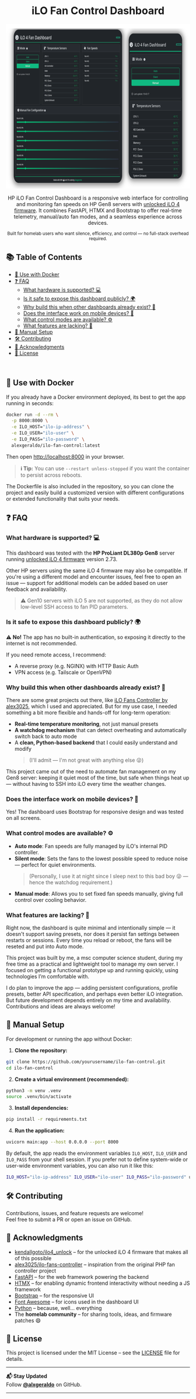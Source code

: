 <div align="center">
  <h1 align="center">iLO Fan Control Dashboard</h1>
  <img src="docs/preview.png" height="450">

  <p align="center">
    HP iLO Fan Control Dashboard is a responsive web interface for controlling and monitoring fan speeds on HP Gen8 servers with <a href="https://github.com/kendallgoto/ilo4_unlock">unlocked iLO 4 firmware</a>. It combines FastAPI, HTMX and Bootstrap to offer real-time telemetry, manual/auto fan modes, and a seamless experience across devices.
  </p>
  <small><p align="center">Built for homelab users who want silence, efficiency, and control — no full-stack overhead required.</p></small>

</div>

## 📚 Table of Contents

- [🐳 Use with Docker](#-use-with-docker)
- [❓ FAQ](#-faq)
  - [What hardware is supported? 💻](#what-hardware-is-supported-)
  - [Is it safe to expose this dashboard publicly? 🌍](#is-it-safe-to-expose-this-dashboard-publicly-)
  - [Why build this when other dashboards already exist? 🧐](#why-build-this-when-other-dashboards-already-exist-)
  - [Does the interface work on mobile devices? 📱](#does-the-interface-work-on-mobile-devices-)
  - [What control modes are available? ⚙️](#what-control-modes-are-available-)
  - [What features are lacking? 🧩](#what-features-are-lacking-)
- [🧰 Manual Setup](#-manual-setup)
- [🛠️ Contributing](#-contributing)
- [🙏 Acknowledgments](#-acknowledgments)
- [📄 License](#-license)

<br/>


## 🐳 Use with Docker

If you already have a Docker environment deployed, its best to get the app running in seconds:

```bash
docker run -d --rm \
  -p 8000:8000 \
  -e ILO_HOST="ilo-ip-address" \
  -e ILO_USER="ilo-user" \
  -e ILO_PASS="ilo-password" \
  alexgeraldo/ilo-fan-control:latest
```

Then open [http://localhost:8000](http://localhost:8000) in your browser.

> **ℹ Tip:** You can use `--restart unless-stopped` if you want the container to persist across reboots.

The Dockerfile is also included in the repository, so you can clone the project and easily build a customized version with different configurations or extended functionality that suits your needs.


## ❓ FAQ

### What hardware is supported? 💻

This dashboard was tested with the **HP ProLiant DL380p Gen8** server running [unlocked iLO 4 firmware](https://github.com/kendallgoto/ilo4_unlock) version 2.73.

Other HP servers using the same iLO 4 firmware may also be compatible. If you're using a different model and encounter issues, feel free to open an issue — support for additional models can be added based on user feedback and availability.

> ⚠️ Gen10 servers with iLO 5 are not supported, as they do not allow low-level SSH access to fan PID parameters.

### Is it safe to expose this dashboard publicly? 🌍

⚠️ **No!** The app has no built-in authentication, so exposing it directly to the internet is not recommended.

If you need remote access, I recommend:

- A reverse proxy (e.g. NGINX) with HTTP Basic Auth
- VPN access (e.g. Tailscale or OpenVPN)

### Why build this when other dashboards already exist? 🧐

There are some great projects out there, like [iLO Fans Controller by alex3025](https://github.com/alex3025/ilo-fans-controller/), which I used and appreciated. But for my use case, I needed something a bit more flexible and hands-off for long-term operation:

- **Real-time temperature monitoring**, not just manual presets  
- **A watchdog mechanism** that can detect overheating and automatically switch back to auto mode  
- A **clean, Python-based backend** that I could easily understand and modify  
  > (I'll admit — I'm not great with anything else 😜)

This project came out of the need to automate fan management on my Gen8 server: keeping it quiet most of the time, but safe when things heat up — without having to SSH into iLO every time the weather changes.

### Does the interface work on mobile devices? 📱

Yes! The dashboard uses Bootstrap for responsive design and was tested on all screens.

### What control modes are available? ⚙️

- **Auto mode**: Fan speeds are fully managed by iLO's internal PID controller.  
- **Silent mode**: Sets the fans to the lowest possible speed to reduce noise — perfect for quiet environments.  
  > (Personally, I use it at night since I sleep next to this bad boy 😜 — hence the watchdog requirement.)   
- **Manual mode**: Allows you to set fixed fan speeds manually, giving full control over cooling behavior.

### What features are lacking? 🧩

Right now, the dashboard is quite minimal and intentionally simple — it doesn't support saving presets, nor does it persist fan settings between restarts or sessions. Every time you reload or reboot, the fans will be reseted and put into Auto mode.

This project was built by me, a msc computer science student, during my free time as a practical and lightweight tool to manage my own server. I focused on getting a functional prototype up and running quickly, using technologies I’m comfortable with.

I do plan to improve the app — adding persistent configurations, profile presets, better API specification, and perhaps even better iLO integration. But future development depends entirely on my time and availability. Contributions and ideas are always welcome!


## 🧰 Manual Setup

For development or running the app without Docker:

1. **Clone the repository:**

```bash
git clone https://github.com/yourusername/ilo-fan-control.git
cd ilo-fan-control
```

2. **Create a virtual environment (recommended):**

```bash
python3 -m venv .venv
source .venv/bin/activate
```

3. **Install dependencies:**

```bash
pip install -r requirements.txt
```

4. **Run the application:**

```bash
uvicorn main:app --host 0.0.0.0 --port 8000
```

By default, the app reads the environment variables `ILO_HOST`, `ILO_USER` and `ILO_PASS` from your shell session. If you prefer not to define system-wide or user-wide environment variables, you can also run it like this:

```bash
ILO_HOST="ilo-ip-address" ILO_USER="ilo-user" ILO_PASS="ilo-password" uvicorn main:app --host 0.0.0.0 --port 8000
```


## 🛠️ Contributing
Contributions, issues, and feature requests are welcome!  
Feel free to submit a PR or open an issue on GitHub.


## 🙏 Acknowledgments

- [kendallgoto/ilo4_unlock](https://github.com/kendallgoto/ilo4_unlock) – for the unlocked iLO 4 firmware that makes all of this possible  
- [alex3025/ilo-fans-controller](https://github.com/alex3025/ilo-fans-controller) – inspiration from the original PHP fan controller project  
- [FastAPI](https://fastapi.tiangolo.com/) – for the web framework powering the backend  
- [HTMX](https://htmx.org/) – for enabling dynamic frontend interactivity without needing a JS framework  
- [Bootstrap](https://getbootstrap.com/) – for the responsive UI  
- [Font Awesome](https://fontawesome.com/) – for icons used in the dashboard UI  
- [Python](https://www.python.org/) – because, well... everything  
- The **homelab community** – for sharing tools, ideas, and firmware patches 😄


## 📄 License

This project is licensed under the MIT License – see the [LICENSE](LICENSE) file for details.

---

**📬 Stay Updated**  
Follow **[@alxgeraldo](https://github.com/alxgeraldo)** on GitHub.

---